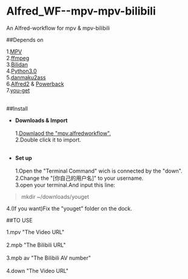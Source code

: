 # Alfred_WF--mpv-mpv-bilibili
An Alfred-workflow for mpv &amp; mpv-bilibili


##Depends on

1.[MPV](https://github.com/mpv-player/mpv)<br />
2.[ffmpeg](https://github.com/FFmpeg/FFmpeg)<br />
3.[Bilidan](https://github.com/m13253/BiliDan)<br />
4.[Python3.0](https://www.python.org/)<br />
5.[danmaku2ass](https://github.com/m13253/danmaku2ass)<br />
6.[Alfred2](https://www.alfredapp.com/) & [Powerback](https://www.alfredapp.com/powerpack/)<br />
7.[you-get](https://github.com/search?utf8=%E2%9C%93&q=you-get)<br /><br />

##Install
- **Downloads & Import**<br />  
1.[Downlaod the "mpv.alfredworkflow".](https://github.com/JackMcKing/Alfred_WF--mpv-mpv-bilibili/blob/master/mpv.alfredworkflow?raw=true)<br />
2.Double click it to import.<br /><br />
 
- **Set up**<br />  
1.Open the "Terminal Command" wich is connected by the "down".<br />
2.Change the "[你自己的用户名]" to your username.<br />
3.open your terminal.And input this line:<br />
>mkdir ~/downloads/youget  

4.(If you want)Fix the "youget" folder on the dock.

##TO USE

1.mpv "The Video URL"<br /><br />
2.mpb "The Bilibili URL"<br /><br />
3.mpb av "The Bilibili AV number"<br /><br />
4.down "The Video URL"<br />
